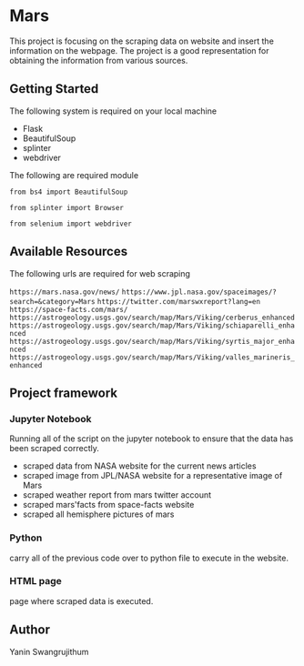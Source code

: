 # Mars
This project is focusing on the scraping data on website and insert the information on the webpage. The project is a good representation for obtaining the information from various sources. 
## Getting Started
The following system is required on your local machine
* Flask
* BeautifulSoup
* splinter
* webdriver


The following are required module

```from bs4 import BeautifulSoup```

```from splinter import Browser```

```from selenium import webdriver```
## Available Resources
The following urls are required for web scraping

```https://mars.nasa.gov/news/```
```https://www.jpl.nasa.gov/spaceimages/?search=&category=Mars```
```https://twitter.com/marswxreport?lang=en```
```https://space-facts.com/mars/```
```https://astrogeology.usgs.gov/search/map/Mars/Viking/cerberus_enhanced```
```https://astrogeology.usgs.gov/search/map/Mars/Viking/schiaparelli_enhanced```
```https://astrogeology.usgs.gov/search/map/Mars/Viking/syrtis_major_enhanced```
```https://astrogeology.usgs.gov/search/map/Mars/Viking/valles_marineris_enhanced```

## Project framework
### Jupyter Notebook
Running all of the script on the jupyter notebook to ensure that the data has been scraped correctly. 
* scraped data from NASA website for the current news articles
* scraped image from JPL/NASA website for a representative image of Mars
* scraped weather report from mars twitter account
* scraped mars'facts from space-facts website
* scraped all hemisphere pictures of mars 

### Python 
carry all of the previous code over to python file to execute in the website. 
### HTML page
page where scraped data is executed. 

## Author
Yanin Swangrujithum
